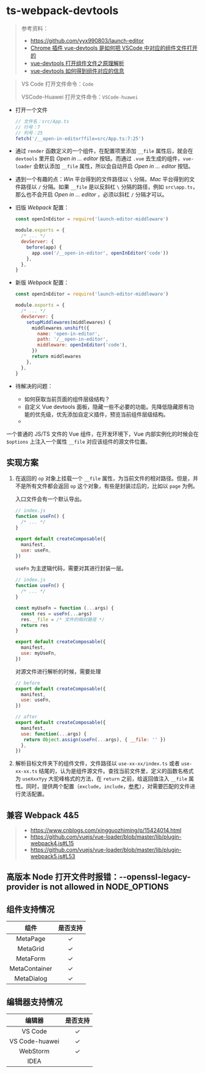 # ts-webpack-devtools

> 参考资料：
>
> - https://github.com/yyx990803/launch-editor
> - [Chrome 插件 vue-devtools 是如何把 VSCode 中对应的组件文件打开的](https://juejin.cn/post/7124860117786296334)
> - [vue-devtools 打开组件文件之原理解析](https://juejin.cn/post/6992602669969833992)
> - [vue-devtools 如何得到组件对应的信息](https://juejin.cn/post/7025961122389983246)

> VS Code 打开文件命令：`Code`
>
> VSCode-Huawei 打开文件命令：`VSCode-huawei`

- 打开一个文件

  ```js
  // 文件名：src/App.ts
  // 行号：7
  // 列号：25
  fetch('/__open-in-editor?file=src/App.ts:7:25')
  ```

- 通过 `render` 函数定义的一个组件，在配置项里添加 `__file` 属性后，就会在 `devtools` 里开启 _Open in ... editor_ 按钮。而通过 `.vue` 去生成的组件，`vue-loader` 会默认添加 `__file` 属性，所以会自动开启 _Open in ... editor_ 按钮。

- 遇到一个有趣的点：_Win_ 平台得到的文件路径以 `\` 分隔，_Mac_ 平台得到的文件路径以 `/` 分隔。如果 `__file` 是以反斜杠 `\` 分隔的路径，例如 `src\app.ts`，那么也不会开启 _Open in ... editor_ ，必须以斜杠 `/` 分隔才可以。

- 旧版 _Webpack_ 配置：

  ```js
  const openInEditor = require('launch-editor-middleware')

  module.exports = {
    /* ... */
    devServer: {
      before(app) {
        app.use('/__open-in-editor', openInEditor('code'))
      },
    },
  }
  ```

- 新版 _Webpack_ 配置：

  ```js
  const openInEditor = require('launch-editor-middleware')

  module.exports = {
    /* ... */
    devServer: {
      setupMiddlewares(middlewares) {
        middlewares.unshift({
          name: 'open-in-editor',
          path: '/__open-in-editor',
          middleware: openInEditor('code'),
        })
        return middlewares
      },
    },
  }
  ```

- 待解决的问题：

  - 如何获取当前页面的组件层级结构？
  - 自定义 Vue devtools 面板，隐藏一些不必要的功能。先降低隐藏原有功能的优先级，优先添加自定义插件，预览当前组件层级结构。
  -

一个普通的 JS/TS 文件的 Vue 组件，在开发环境下，Vue 内部实例化的时候会在 `$options` 上注入一个属性 `__file` 对应该组件的源文件位置。

## 实现方案

1. 在返回的 `op` 对象上挂载一个 `__file` 属性，为当前文件的相对路径。但是，并不是所有文件都会返回 `op` 这个对象，有些是封装过后的，比如以 `page` 为例。

   入口文件会有一个默认导出。

   ```js
   // index.js
   function useFn() {
     /* ... */
   }

   export default createComposable({
     manifest,
     use: useFn,
   })
   ```

   `useFn` 为主逻辑代码，需要对其进行封装一层。

   ```js
   // index.js
   function useFn() {
     /* ... */
   }

   const myUseFn = function (...args) {
     const res = useFn(...args)
     res.__file = /* 文件的相对路径 */
     return res
   }

   export default createComposable({
     manifest,
     use: myUseFn,
   })
   ```

   对源文件进行解析的时候，需要处理

   ```js
   // before
   export default createComposable({
     manifest,
     use: useFn,
   })

   // after
   export default createComposable({
     manifest,
     use: function(...args) {
      return Object.assign(useFn(...args), { __file: '' })
     },
   })
   ```

2. 解析目标文件夹下的组件文件，文件路径以 `use-xx-xx/index.ts` 或者 `use-xx-xx.ts` 结尾的，认为是组件源文件。查找当前文件里，定义的函数名格式为 `useXxxYyy` 大驼峰格式的方法，在 `return` 之前，给返回值注入 `__file` 属性。同时，提供两个配置（`exclude`，`include`，[参考](https://webpack.docschina.org/plugins/banner-plugin#options)），对需要匹配的文件进行灵活配置。

## 兼容 Webpack 4&5

> - https://www.cnblogs.com/xingguozhiming/p/15424014.html
> - https://github.com/vuejs/vue-loader/blob/master/lib/plugin-webpack4.js#L15
> - https://github.com/vuejs/vue-loader/blob/master/lib/plugin-webpack5.js#L53

## 高版本 Node 打开文件时报错：--openssl-legacy-provider is not allowed in NODE_OPTIONS

## 组件支持情况

|     组件      | 是否支持 |
| :-----------: | :------: |
|   MetaPage    |    ✓     |
|   MetaGrid    |    ✓     |
|   MetaForm    |    ✓     |
| MetaContainer |    ✓     |
|  MetaDialog   |    ✓     |

## 编辑器支持情况

|     编辑器     | 是否支持 |
| :------------: | :------: |
|    VS Code     |    ✓     |
| VS Code-huawei |    ✓     |
|    WebStorm    |    ✓     |
|      IDEA      |          |
